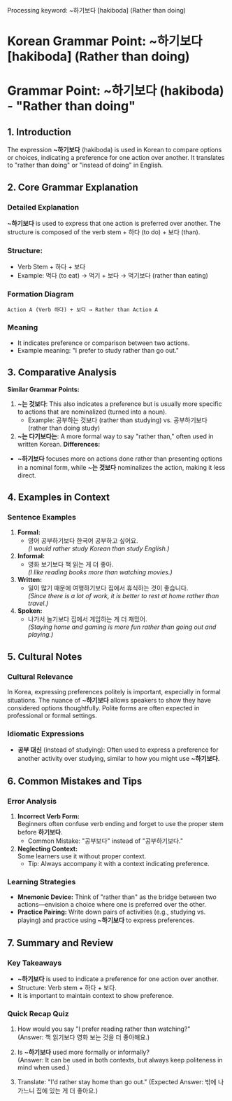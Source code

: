 Processing keyword: ~하기보다 [hakiboda] (Rather than doing)
# Korean Grammar Point: ~하기보다 [hakiboda] (Rather than doing)
# Grammar Point: ~하기보다 (hakiboda) - "Rather than doing"
## 1. Introduction
The expression **~하기보다** (hakiboda) is used in Korean to compare options or choices, indicating a preference for one action over another. It translates to "rather than doing" or "instead of doing" in English.
## 2. Core Grammar Explanation
### Detailed Explanation
**~하기보다** is used to express that one action is preferred over another. The structure is composed of the verb stem + 하다 (to do) + 보다 (than).
### Structure:
- Verb Stem + 하다 + 보다
- Example: 먹다 (to eat) → 먹기 + 보다 → 먹기보다 (rather than eating)
### Formation Diagram
``` 
Action A (Verb 하다) + 보다 → Rather than Action A
```
### Meaning
- It indicates preference or comparison between two actions.
- Example meaning: "I prefer to study rather than go out."
## 3. Comparative Analysis
**Similar Grammar Points:**
1. **~는 것보다**: This also indicates a preference but is usually more specific to actions that are nominalized (turned into a noun).
   - Example: 공부하는 것보다 (rather than studying) vs. 공부하기보다 (rather than doing study)
2. **~는 다기보다는**: A more formal way to say "rather than," often used in written Korean.
**Differences:**
- **~하기보다** focuses more on actions done rather than presenting options in a nominal form, while **~는 것보다** nominalizes the action, making it less direct.
## 4. Examples in Context
### Sentence Examples
1. **Formal:** 
   - 영어 공부하기보다 한국어 공부하고 싶어요.  
   *(I would rather study Korean than study English.)*
2. **Informal:**
   - 영화 보기보다 책 읽는 게 더 좋아.  
   *(I like reading books more than watching movies.)*
3. **Written:**
   - 일이 많기 때문에 여행하기보다 집에서 휴식하는 것이 좋습니다.  
   *(Since there is a lot of work, it is better to rest at home rather than travel.)*
4. **Spoken:**
   - 나가서 놀기보다 집에서 게임하는 게 더 재밌어.  
   *(Staying home and gaming is more fun rather than going out and playing.)*
## 5. Cultural Notes
### Cultural Relevance
In Korea, expressing preferences politely is important, especially in formal situations. The nuance of **~하기보다** allows speakers to show they have considered options thoughtfully. Polite forms are often expected in professional or formal settings.
### Idiomatic Expressions
- **공부 대신** (instead of studying): Often used to express a preference for another activity over studying, similar to how you might use **~하기보다**.
## 6. Common Mistakes and Tips
### Error Analysis
1. **Incorrect Verb Form:**  
   Beginners often confuse verb ending and forget to use the proper stem before **하기보다**.
   - Common Mistake: "공부보다" instead of "공부하기보다."
2. **Neglecting Context:**  
   Some learners use it without proper context.
   - Tip: Always accompany it with a context indicating preference.
### Learning Strategies
- **Mnemonic Device:** Think of "rather than" as the bridge between two actions—envision a choice where one is preferred over the other.
- **Practice Pairing:** Write down pairs of activities (e.g., studying vs. playing) and practice using **~하기보다** to express preferences.
## 7. Summary and Review 
### Key Takeaways
- **~하기보다** is used to indicate a preference for one action over another.
- Structure: Verb stem + 하다 + 보다.
- It is important to maintain context to show preference.
### Quick Recap Quiz
1. How would you say "I prefer reading rather than watching?"  
   (Answer: 책 읽기보다 영화 보는 것을 더 좋아해요.)
   
2. Is **~하기보다** used more formally or informally?  
   (Answer: It can be used in both contexts, but always keep politeness in mind when used.)
3. Translate: "I'd rather stay home than go out."
   (Expected Answer: 밖에 나가느니 집에 있는 게 더 좋아요.)
